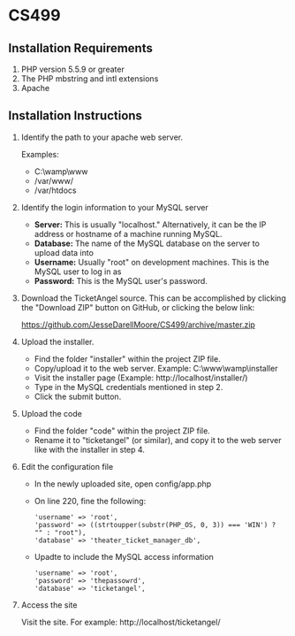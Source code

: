 # CS499

## Installation Requirements

1. PHP version 5.5.9 or greater
2. The PHP mbstring and intl extensions
3. Apache

## Installation Instructions

1. Identify the path to your apache web server.

   Examples:
     - C:\wamp\www
     - /var/www/
     - /var/htdocs
     
2. Identify the login information to your MySQL server

    - **Server:** This is usually "localhost." Alternatively, it can be
      the IP address or hostname of a machine running MySQL.
    - **Database:** The name of the MySQL database on the
      server to upload data into
    - **Username:** Usually "root" on development machines.
      This is the MySQL user to log in as
    - **Password:** This is the MySQL user's password.
    
3. Download the TicketAngel source. This can be accomplished
   by clicking the "Download ZIP" button on GitHub, or clicking
   the below link:
   
   https://github.com/JesseDarellMoore/CS499/archive/master.zip
   
4. Upload the installer.

    - Find the folder "installer" within the project ZIP 
      file.
    - Copy/upload it to the web server. Example: C:\www\wamp\installer
    - Visit the installer page (Example: http://localhost/installer/)
    - Type in the MySQL credentials mentioned in step 2.
    - Click the submit button.
    
5. Upload the code

    - Find the folder "code" within the project ZIP file.
    - Rename it to "ticketangel" (or similar), and copy it
      to the web server like with the installer in step 4.

6. Edit the configuration file

    - In the newly uploaded site, open config/app.php
    - On line 220, fine the following:
    
          'username' => 'root',
          'password' => ((strtoupper(substr(PHP_OS, 0, 3)) === 'WIN') ? "" : "root"),
          'database' => 'theater_ticket_manager_db',
          
    - Upadte to include the MySQL access information

          'username' => 'root',
          'password' => 'thepassowrd',
          'database' => 'ticketangel',
          
7. Access the site

    Visit the site. For example: http://localhost/ticketangel/